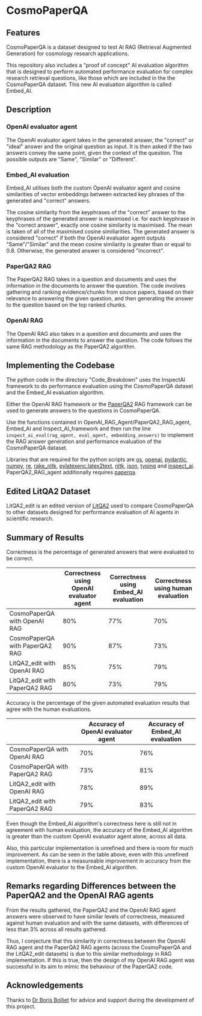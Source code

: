 # CosmoPaperQA

## Features
CosmoPaperQA is a dataset designed to test AI RAG (Retrieval Augmented Generation) for cosmology research applications. 

This repository also includes a "proof of concept" AI evaluation algorithm that is designed to perform automated performance evaluation for complex research retrieval questions, like those which are included in the the CosmoPaperQA dataset. This new AI evaluation algorithm is called Embed_AI. 

## Description
### OpenAI evaluator agent
The OpenAI evaluator agent takes in the generated answer, the "correct" or "ideal" answer and the original question as input. It is then asked if the two answers convey the same point, given the context of the question. The possible outputs are "Same", "Similar" or "Different".

### Embed_AI evaluation
Embed_AI utilises both the custom OpenAI evaluator agent and cosine similarities of vector embeddings between extracted key phrases of the generated and "correct" answers. 

The cosine similarity from the keyphrases of the "correct" answer to the keyphrases of the generated answer is maximised i.e. for each keyphrase in the "correct answer", exactly one cosine similarity is maximised. The mean is taken of all of the maximised cosine similiarities. The generated answer is considered "correct" if both the OpenAI evaluator agent outputs "Same"/"Similar" and the mean cosine similarity is greater than or equal to 0.8. Otherwise, the generated answer is considered "incorrect". 

### PaperQA2 RAG
The PaperQA2 RAG takes in a question and documents and uses the information in the documents to answer the question. The code involves gathering and ranking evidence/chunks from source papers, based on their relevance to answering the given question, and then generating the answer to the question based on the top ranked chunks.

### OpenAI RAG
The OpenAI RAG also takes in a question and documents and uses the information in the documents to answer the question. The code follows the same RAG methodology as the PaperQA2 algorithm.

## Implementing the Codebase
The python code in the directory "Code_Breakdown" uses the InspectAI framework to do performance evaluation using the CosmoPaperQA dataset and the Embed_AI evaluation algorithm. 

Either the OpenAI RAG framework or the [PaperQA2](https://github.com/Future-House/paper-qa) RAG framework can be used to generate answers to the questions in CosmoPaperQA. 

Use the functions contained in OpenAI_RAG_Agent/PaperQA2_RAG_agent, Embed_AI and Inspect_AI_framework and then run the line `inspect_ai_eval(rag_agent, eval_agent, embedding_answers)` to implement the RAG answer generation and performance evaluation of the CosmoPaperQA dataset.

Libraries that are required for the python scripts are [os](https://docs.python.org/3/library/os.html), [openai](https://pypi.org/project/openai/), [pydantic](https://pypi.org/project/pydantic/), [numpy](https://pypi.org/project/numpy/), [re](https://docs.python.org/3/library/re.html), [rake_nltk](https://pypi.org/project/rake-nltk/), [pylatexenc.latex2text](https://pypi.org/project/pylatexenc/), [nltk](https://www.nltk.org/), [json](https://docs.python.org/3/library/json.html), [typing](https://docs.python.org/3/library/typing.html) and [inspect_ai](https://inspect.aisi.org.uk/). PaperQA2_RAG_agent additionally requires [paperqa](https://github.com/Future-House/paper-qa).

## Edited LitQA2 Dataset
LitQA2_edit is an edited version of [LitQA2](https://github.com/Future-House/LAB-Bench/blob/main/LitQA2/litqa-v2-public.jsonl) used to compare CosmoPaperQA to other datasets designed for performance evaluation of AI agents in scientific research.

## Summary of Results
Correctness is the percentage of generated answers that were evaluated to be correct.

|                               | Correctness using OpenAI evaluator agent| Correctness using Embed_AI evaluation| Correctness using human evaluation|
|-------------------------------|-----------------------------------------|--------------------------------------|-----------------------------------|
|   CosmoPaperQA with OpenAI RAG|                                      80%|                                   77%|                                70%|
| CosmoPaperQA with PaperQA2 RAG|                                      90%|                                   87%|                                73%|
|    LitQA2_edit with OpenAI RAG|                                      85%|                                   75%|                                79%|
|  LitQA2_edit with PaperQA2 RAG|                                      80%|                                   73%|                                79%|

Accuracy is the percentage of the given automated evaluation results that agree with the human evaluations.

|                               | Accuracy of OpenAI evaluator agent| Accuracy of Embed_AI evaluation|
|-------------------------------|-----------------------------------|--------------------------------|
|   CosmoPaperQA with OpenAI RAG|                                70%|                             76%|
| CosmoPaperQA with PaperQA2 RAG|                                73%|                             81%|
|    LitQA2_edit with OpenAI RAG|                                78%|                             89%|
|  LitQA2_edit with PaperQA2 RAG|                                79%|                             83%|

Even though the Embed_AI algorithm's correctness here is still not in agreement with human evaluation, the accuracy of the Embed_AI algorithm is greater than the custom OpenAI evaluator agent alone, across all data. 

Also, this particular implementation is unrefined and there is room for much improvement. As can be seen in the table above, even with this unrefined implementation, there is a measureable improvement in accuracy from the custom OpenAI evaluator to the Embed_AI algorithm.

## Remarks regarding Differences between the PaperQA2 and the OpenAI RAG agents
From the results gathered, the PaperQA2 and the OpenAI RAG agent answers were observed to have similar levels of correctness, measured against human evaluation and with the same datasets, with differences of less than 3% across all results gathered. 

Thus, I conjecture that this similarity in correctness between the OpenAI RAG agent and the PaperQA2 RAG agents (across the CosmoPaperQA and the LitQA2_edit datasets) is due to this similar methodology in RAG implementation. If this is true, then the design of my OpenAI RAG agent was successful in its aim to mimic the behaviour of the PaperQA2 code.

## Acknowledgements
Thanks to [Dr Boris Bolliet](https://github.com/borisbolliet) for advice and support during the development of this project.
